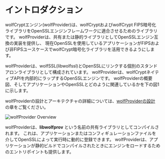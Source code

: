 # イントロダクション

wolfCryptエンジン(wolfProvider)は、wolfCryptおよびwolfCrypt FIPS暗号化ライブラリをOpenSSLエンジンフレームワークに適合させるためのライブラリです。 
wolfProviderは、共有または静的ライブラリとしてOpenSSLエンジン互換の実装を提供し、
現在OpenSSLを使用しているアプリケーションがFIPSおよび非FIPSユースケースでwolfCrypt暗号化ライブラリを活用できるようにします。

wolfProviderは、wolfSSL(libwolfssl)とOpenSSLにリンクする個別のスタンドアロンライブラリとして構成されています。
wolfProviderは、wolfCryptネイティブAPIを内部的にラップするOpenSSLエンジンです。 
wolfProviderの概要図、そしてアプリケーションやOpenSSLとどのように関連しているかを下の図1に示します。

wolfProviderの設計とアーキテクチャの詳細については、[wolfProviderの設計](chapter09.md) の章をご覧ください。

![wolfProvider Overview](wolfProvider_overview.png)

wolfProviderは、**libwolfprov** という名前の共有ライブラリとしてコンパイルされます。
これは、アプリケーションまたはコンフィギュレーションファイルを介してOpenSSLによって実行時に動的に登録できます。
wolfProviderは、アプリケーションが静的ビルドでコンパイルされたときにエンジンをロードするためのエントリポイントも提供します。

